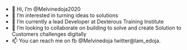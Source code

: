 - 👋 Hi, I’m @Melvinedoja2020
- 👀 I’m interested in turning ideas to solutions
- 🌱 I’m currently a lead Developer at Dexterous Training Institute
- 💞️ I’m looking to collaborate on  building  to solve and create Solution to Customers challenges digitally 
- 📫 You can reach me on fb @Melvinedoja twitter@Iam_edoja.

<!---
Melvinedoja2020/Melvinedoja2020 is a ✨ special ✨ repository because its `README.md` (this file) appears on your GitHub profile.
You can click the Preview link to take a look at your changes.
--->
